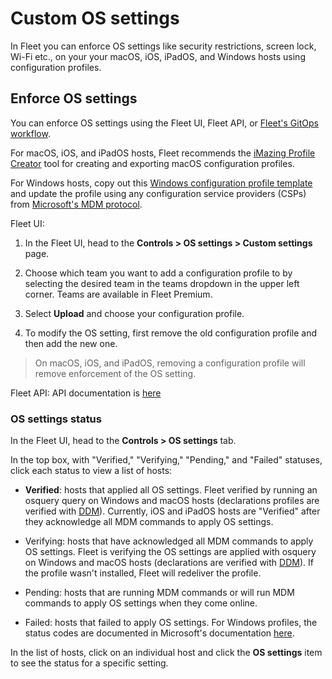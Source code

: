 # Custom OS settings

In Fleet you can enforce OS settings like security restrictions, screen lock, Wi-Fi etc., on your your macOS, iOS, iPadOS, and Windows hosts using configuration profiles.

## Enforce OS settings

You can enforce OS settings using the Fleet UI, Fleet API, or [Fleet's GitOps workflow](https://github.com/fleetdm/fleet-gitops).

For macOS, iOS, and iPadOS hosts, Fleet recommends the [iMazing Profile Creator](https://imazing.com/profile-editor) tool for creating and exporting macOS configuration profiles.

For Windows hosts, copy out this [Windows configuration profile template](https://fleetdm.com/example-windows-profile) and update the profile using any configuration service providers (CSPs) from [Microsoft's MDM protocol](https://learn.microsoft.com/en-us/windows/client-management/mdm/).

Fleet UI:

1. In the Fleet UI, head to the **Controls > OS settings > Custom settings** page.

2. Choose which team you want to add a configuration profile to by selecting the desired team in the teams dropdown in the upper left corner. Teams are available in Fleet Premium.

3. Select **Upload** and choose your configuration profile.

4. To modify the OS setting, first remove the old configuration profile and then add the new one.

> On macOS, iOS, and iPadOS, removing a configuration profile will remove enforcement of the OS setting.

Fleet API: API documentation is [here](https://fleetdm.com/docs/rest-api/rest-api#add-custom-os-setting-configuration-profile)

### OS settings status

In the Fleet UI, head to the **Controls > OS settings** tab.

In the top box, with "Verified," "Verifying," "Pending," and "Failed" statuses, click each status to view a list of hosts:

* **Verified**: hosts that applied all OS settings. Fleet verified by running an osquery query on Windows and macOS hosts (declarations profiles are verified with [DDM](https://support.apple.com/en-gb/guide/deployment/depb1bab77f8/web)). Currently, iOS and iPadOS hosts are "Verified" after they acknowledge all MDM commands to apply OS settings.

* Verifying: hosts that have acknowledged all MDM commands to apply OS settings. Fleet is verifying the OS settings are applied with osquery on Windows and macOS hosts (declarations are verified with [DDM](https://support.apple.com/en-gb/guide/deployment/depb1bab77f8/web)). If the profile wasn't installed, Fleet will redeliver the profile.

* Pending: hosts that are running MDM commands or will run MDM commands to apply OS settings when they come online.

* Failed: hosts that failed to apply OS settings. For Windows profiles, the status codes are documented in Microsoft's documentation [here](https://learn.microsoft.com/en-us/windows/client-management/oma-dm-protocol-support#syncml-response-status-codes).

In the list of hosts, click on an individual host and click the **OS settings** item to see the status for a specific setting.

<meta name="category" value="guides">
<meta name="authorGitHubUsername" value="noahtalerman">
<meta name="authorFullName" value="Noah Talerman">
<meta name="publishedOn" value="2024-07-27">
<meta name="articleTitle" value="Custom OS settings">
<meta name="description" value="Learn how to enforce custom settings on macOS and Window hosts using Fleet's configuration profiles.">
